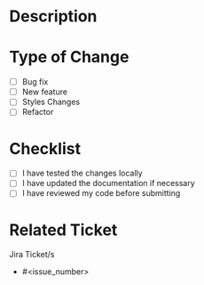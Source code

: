 # Description

<!-- Describe PRs Changes -->

# Type of Change

- [ ] Bug fix
- [ ] New feature
- [ ] Styles Changes
- [ ] Refactor

# Checklist

- [ ] I have tested the changes locally
- [ ] I have updated the documentation if necessary
- [ ] I have reviewed my code before submitting

# Related Ticket

Jira Ticket/s

- #<issue_number>

<!-- JIRA Ticket Url-->
